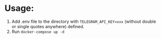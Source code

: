 # Usage:
1. Add .env file to the directory with `TELEGRAM_API_KEY=xxx` (without double or single quotes anywhere) defined.
2. Run `docker-compose up -d`
